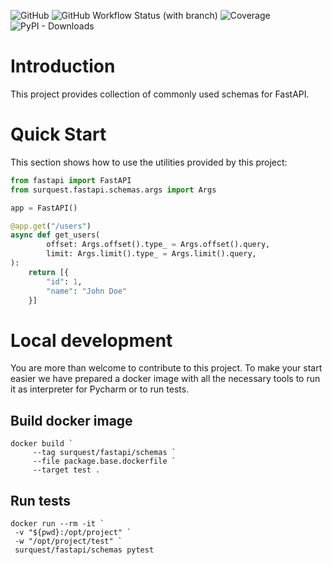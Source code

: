 ![GitHub](https://img.shields.io/github/license/surquest/python-fastapi-schemas?style=flat-square)
![GitHub Workflow Status (with branch)](https://img.shields.io/github/actions/workflow/status/surquest/python-fastapi-schemas/test.yml?branch=main&style=flat-square)
![Coverage](https://img.shields.io/endpoint?url=https://gist.githubusercontent.com/surquest/6e25c317000917840152a5e702e71963/raw/python-fastapi-schemas.json&style=flat-square)
![PyPI - Downloads](https://img.shields.io/pypi/dm/surquest-fastapi-schemas?style=flat-square)

# Introduction

This project provides collection of commonly used schemas for FastAPI.

# Quick Start

This section shows how to use the utilities provided by this project:

```python
from fastapi import FastAPI
from surquest.fastapi.schemas.args import Args

app = FastAPI()

@app.get("/users")
async def get_users(
        offset: Args.offset().type_ = Args.offset().query,
        limit: Args.limit().type_ = Args.limit().query,
):
    return [{
        "id": 1,
        "name": "John Doe"
    }]
```

# Local development

You are more than welcome to contribute to this project. To make your start easier we have prepared a docker image with all the necessary tools to run it as interpreter for Pycharm or to run tests.


## Build docker image
```
docker build `
     --tag surquest/fastapi/schemas `
     --file package.base.dockerfile `
     --target test .
```

## Run tests
```
docker run --rm -it `
 -v "${pwd}:/opt/project" `
 -w "/opt/project/test" `
 surquest/fastapi/schemas pytest
```